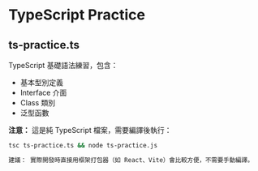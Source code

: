 # TypeScript Practice

## ts-practice.ts
TypeScript 基礎語法練習，包含：
- 基本型別定義
- Interface 介面
- Class 類別
- 泛型函數

**注意：** 這是純 TypeScript 檔案，需要編譯後執行：
```bash
tsc ts-practice.ts && node ts-practice.js

建議： 實際開發時直接用框架打包器（如 React、Vite）會比較方便，不需要手動編譯。
